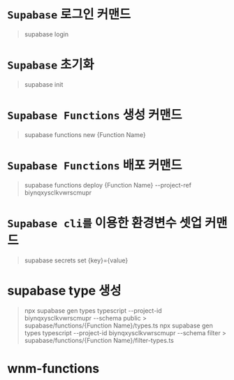 
# `Supabase` 로그인 커맨드
> supabase login

# `Supabase` 초기화
> supabase init

# `Supabase Functions` 생성 커맨드
> supabase functions new {Function Name}

# `Supabase Functions` 배포 커맨드
> supabase functions deploy {Function Name} --project-ref biynqxysclkvwrscmupr

# `Supabase cli를` 이용한 환경변수 셋업 커맨드

> supabase secrets set {key}={value}

# supabase type 생성
> npx supabase gen types typescript --project-id biynqxysclkvwrscmupr --schema public > supabase/functions/{Function Name}/types.ts
> npx supabase gen types typescript --project-id biynqxysclkvwrscmupr --schema filter > supabase/functions/{Function Name}/filter-types.ts
# wnm-functions